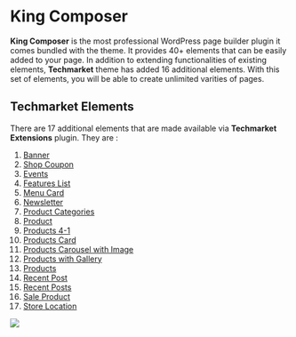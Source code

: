 # King Composer

**King Composer**  is the most professional WordPress page builder plugin it comes bundled with the theme. It provides 40+ elements that can be easily added to your page. In addition to extending functionalities of existing elements, **Techmarket** theme has added 16 additional elements. With this set of elements, you will be able to create unlimited varities of pages.

## Techmarket Elements

There are 17 additional elements that are made available via **Techmarket Extensions** plugin. They are :

1. [Banner](banner.md)
2. [Shop Coupon](shop_coupon.md)
3. [Events](events.md)
4. [Features List](features_list.md)
5. [Menu Card](menu_card.md)
6. [Newsletter](newsletter.md)
7. [Product Categories](product_categories.md)
8. [Product](product.md)
9. [Products 4-1](products_4-1.md)
10. [Products Card](products_card.md)
11. [Products Carousel with Image](products_carousel_with_image.md)
12. [Products with Gallery](products_with_gallery.md)
13. [Products](products.md)
14. [Recent Post](recent_post.md)
15. [Recent Posts](recent_posts.md)
16. [Sale Product](sale_product.md)
17. [Store Location](store_location.md)


![](http://transvelo.github.io/docs/pizzaro/images/kc-elements.png)


